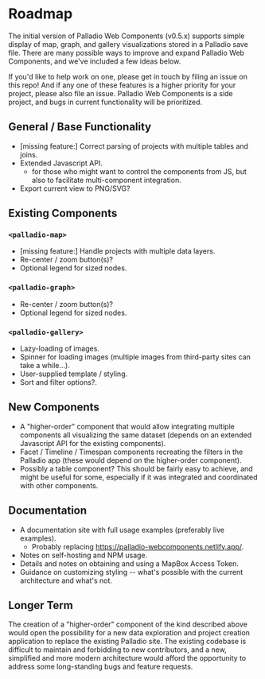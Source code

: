 # Roadmap

The initial version of Palladio Web Components (v0.5.x) supports simple display of map, graph, and gallery visualizations stored in a Palladio save file. There are many possible ways to improve and expand Palladio Web Components, and we've included a few ideas below.

If you'd like to help work on one, please get in touch by filing an issue on this repo! And if any one of these features is a higher priority for your project, please also file an issue. Palladio Web Components is a side project, and bugs in current functionality will be prioritized.

## General / Base Functionality

- [missing feature:] Correct parsing of projects with multiple tables and joins.
- Extended Javascript API.
  - for those who might want to control the components from JS, but also to facilitate multi-component integration.
- Export current view to PNG/SVG?

## Existing Components

### `<palladio-map>`

- [missing feature:] Handle projects with multiple data layers.
- Re-center / zoom button(s)?
- Optional legend for sized nodes.

### `<palladio-graph>`

- Re-center / zoom button(s)?
- Optional legend for sized nodes.

### `<palladio-gallery>`

- Lazy-loading of images.
- Spinner for loading images (multiple images from third-party sites can take a while...).
- User-supplied template / styling.
- Sort and filter options?.

## New Components

- A "higher-order" component that would allow integrating multiple components all visualizing the same dataset (depends on an extended Javascript API for the existing components).
- Facet / Timeline / Timespan components recreating the filters in the Palladio app (these would depend on the higher-order component).
- Possibly a table component? This should be fairly easy to achieve, and might be useful for some, especially if it was integrated and coordinated with other components.

## Documentation

- A documentation site with full usage examples (preferably live examples).
  - Probably replacing https://palladio-webcomponents.netlify.app/.
- Notes on self-hosting and NPM usage.
- Details and notes on obtaining and using a MapBox Access Token.
- Guidance on customizing styling -- what's possible with the current architecture and what's not.

## Longer Term

The creation of a "higher-order" component of the kind described above would open the possibility for a new data exploration and project creation application to replace the existing Palladio site. The existing codebase is difficult to maintain and forbidding to new contributors, and a new, simplified and more modern architecture would afford the opportunity to address some long-standing bugs and feature requests.
